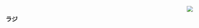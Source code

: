 <img align="right" src="https://github-readme-stats.vercel.app/api?username=zjxs1997&show_icons=true&icon_color=CE1D2D&text_color=718096&bg_color=ffffff&hide_title=false" />


### ラジ

<!--
**zjxs1997/zjxs1997** is a ✨ _special_ ✨ repository because its `README.md` (this file) appears on your GitHub profile.

